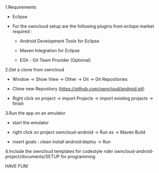 1.Requirements
 
 - Eclipse

 - For the owncloud setup are the following plugins from eclispe market required :

   - Android Development Tools for Eclipse

   - Maven Integration for Eclipse

   - EGit - Git Team Provider (Optional)


2.Get a clone from owncloud

   - Window -> Show View -> Other -> Git -> Git Repositories

   - Clone new Repository (https://github.com/owncloud/android.git)

   - Right click on project -> import Projects -> import existing projects -> finish


3.Run the app on an emulator

   - start the emulator

   - right click on project owncloud-android -> Run as -> Maven Build 

   - insert goals : clean install android:deploy -> Run


4.Include the owncloud templates for codestyle nder owncloud-android-project/documents/SETUP for programming

HAVE FUN!






